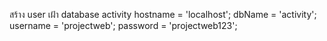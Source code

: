 สร้าง  user เฝ้า database activity
hostname = 'localhost';
dbName = 'activity';
username = 'projectweb';
password = 'projectweb123';
